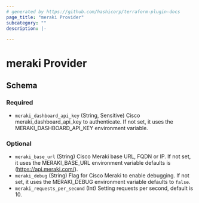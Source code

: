 ```yaml
---
# generated by https://github.com/hashicorp/terraform-plugin-docs
page_title: "meraki Provider"
subcategory: ""
description: |-
  
---
```


# meraki Provider





<!-- schema generated by tfplugindocs -->
## Schema

### Required
- `meraki_dashboard_api_key` (String, Sensitive) Cisco  meraki_dashboard_api_key to authenticate. If not set, it uses the MERAKI_DASHBOARD_API_KEY environment variable.

### Optional

- `meraki_base_url` (String) Cisco Meraki base URL, FQDN or IP. If not set, it uses the MERAKI_BASE_URL environment variable defaults is (https://api.meraki.com/).
- `meraki_debug` (String) Flag for Cisco Meraki to enable debugging. If not set, it uses the MERAKI_DEBUG environment variable defaults to `false`.
- `meraki_requests_per_second` (Int) Setting requests per second, default is 10.
